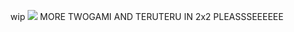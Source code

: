 <p align="center">
    wip
    <img src="https://file.garden/Z1OpYh3OMHUM4tMG/twoteru_banner.png" /> 
    MORE TWOGAMI AND TERUTERU IN 2x2 PLEASSSEEEEEE
</p>
